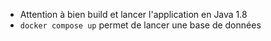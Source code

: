- Attention à bien build et lancer l'application en Java 1.8
- `docker compose up` permet de lancer une base de données